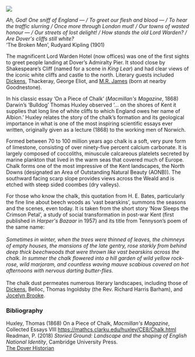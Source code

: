 <a href="https://dev.visual-essays.app"><img src="https://dev-visual-essays.netlify.app/images/ve-button.png"></a>
<param ve-config title="The Kentish Chalk" author="Prof Peter Vujakovic" layout="vtl" 
banner="https://stor.artstor.org/stor/f3590125-3b05-42a0-b365-e33a8735353c">

_Ah, God! One sniff of England — / To greet our flesh and blood — / To hear the traffic slurring / Once more through London mud! / Our towns of wasted honour — / Our streets of lost delight! / How stands the old Lord Warden? / Are Dover's cliffs still white?_   
‘The Broken Men’, Rudyard Kipling (1901)
<param ve-image url="https://upload.wikimedia.org/wikipedia/commons/b/ba/The_White_Cliffs_of_Dover.jpg" label="The White Cliffs of Dover" attribution="Yovi">

The magnificent Lord Warden Hotel (now offices) was one of the first sights to greet people landing at Dover’s Admiralty Pier. It stood close by Shakespeare’s Cliff (named for a scene in _King Lear_) and had clear views of the iconic white cliffs and castle to the north. Literary guests included [Dickens]( /dickens/dickens-biography), Thackeray, George Eliot, and [M.R. James](/20c/20c-jamesmr-biography) (born at nearby Goodnestone). 
<param ve-image url="https://upload.wikimedia.org/wikipedia/commons/2/2f/Lord_Warden_Square%2C_Dover-geograph-4258137-by-Chris-Whippet.jpg" label="Shakespeare Cliff, Dover" attribution="Chris Whippet / Lord Warden Square, Dover"> 

In his classic essay ‘On a Piece of Chalk’ (_Macmillan's Magazine_, 1868) Darwin’s ‘Bulldog’ Thomas Huxley observed ‘… on the shores of Kent it supplies that long line of white cliffs to which England owes her name of Albion.’ Huxley relates the story of the chalk’s formation and its geological importance in what is one of the most inspiring scientific essays ever written, originally given as a lecture (1868) to the working men of Norwich.
<param ve-image url="https://upload.wikimedia.org/wikipedia/commons/b/be/Seaweed_covered_chalk_bedrock_near_Kingsdown_-_geograph.org.uk_-_485477.jpg" label="Seaweed covered chalk bedrock near Kingsdown" attribution="Nick Smith">
<param ve-image url="https://upload.wikimedia.org/wikipedia/commons/f/fa/White_Cliffs_of_Dover_09.JPG" label="White Cliffs of Dover" attribution="Immanuel Giel, CC BY-SA 3.0, via Wikimedia Commons">

Formed between 70 to 100 million years ago chalk is a soft, very pure form of limestone, consisting of over ninety-five percent calcium carbonate. It is largely composed of coccoliths, minuscule calcareous platelets secreted by marine plankton that lived in the warm seas that covered much of Europe. Chalk forms one of the most impressive of the Kent landscapes, the North Downs (designated an Area of Outstanding Natural Beauty (AONB)). The southward facing scarp slope provides views across the Weald and is etched with steep sided coombes (dry valleys).
<param ve-image url="https://upload.wikimedia.org/wikipedia/commons/5/52/Chalk_%28%22Upper_Chalk%22_Formation%2C_Upper_Cretaceous%3B_White_Cliffs_of_Dover%2C_England%2C_southern_Britain%29.jpg" label="Upper Chalk Formation, Upper Cretaceous; White Cliffs of Dover, England, southern Britain" attribution="James St. John, CC BY 2.0, via Wikimedia Commons">

For those who know the chalk, this quotation from H. E. Bates, particularly the fine line about beech woods as ‘vast bearskins’, summons the seasons and the scenes, even today. It is taken from the short story ‘Now Sleeps the Crimson Petal’, a study of social transformation in post-war Kent (first published in _Harper's Bazaar_ in 1957) and its title from Tennyson’s poem of the same name:   
<br>
_Sometimes in winter, when the trees were thinned of leaves, the chimneys of empty houses, the mansions of the late gentry, rose starkly from behind deep thick beechwoods that were thrown like vast bearskins across the chalk. In summer the chalk flowered into a hill garden of wild yellow rock-rose, wild marjoram, and countless waving mauve scabious covered on hot afternoons with nervous darting butter-flies._  
<br>
The chalk dust permeates numerous literary landscapes, including those of [Dickens](/dickens/dickens-biography), Belloc, Thomas Ingoldsby (the Rev. Richard Harris Barham), and [Jocelyn Brooke](/20c/20c-brooke-biography).
<param ve-image url="https://upload.wikimedia.org/wikipedia/commons/9/95/006_1898-1908_Cover_of_The_Ingoldsby_Legends.jpg" label="Cover of the Ingoldsby Legends" attribution="Arthur Rackham, Public domain, via Wikimedia Commons">

### Bibliography 

Huxley, Thomas (1868) On a Piece of Chalk, _Macmillan's Magazine_, Collected Essays VIII https://mathcs.clarku.edu/huxley/CE8/Chalk.html   
Readman, P. (2018) _Storied Ground: Landscape and the shaping of English National Identity_, Cambridge University Press.   
[The Dover Historian](https://doverhistorian.com/2013/10/02/lord-warden-hotel-house/)   
